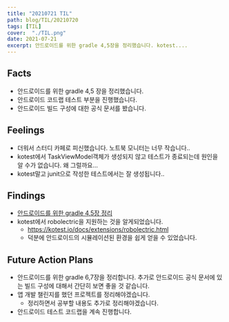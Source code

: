 ```yaml
---
title: "20210721 TIL"
path: blog/TIL/20210720
tags: [TIL]
cover:  "./TIL.png"
date: 2021-07-21
excerpt: 안드로이드를 위한 gradle 4,5장을 정리했습니다. kotest....
---
```


## Facts
* 안드로이드를 위한 gradle 4,5 장을 정리했습니다. 
* 안드로이드 코드랩 테스트 부분을 진행했습니다.
* 안드로이드 빌드 구성에 대한 공식 문서를 봤습니다.

## Feelings

* 더워서 스터디 카페로 피신했습니다. 노트북 모니터는 너무 작습니다..
* kotest에서 TaskViewModel객체가 생성되지 않고 테스트가 종료되는데 원인을 알 수가 없습니다. 왜 그럴까요...
* kotest말고 junit으로 작성한 테스트에서는 잘 생성됩니다..

## Findings

* [안드로이드를 위한 gradle 4,5장 정리](https://hyejineee.github.io/blog/Reading/gradle-for-android3)
* kotest에서 robolectric을 지원하는 것을 알게되었습니다. 
    * https://kotest.io/docs/extensions/robolectric.html
    * 덕분에 안드로이드의 시뮬레이션된 환경을 쉽게 얻을 수 있었습니다. 


## Future Action Plans

* 안드로이드를 위한 gradle 6,7장을 정리합니다. 추가로 안드로이드 공식 문서에 있는 빌드 구성에 대해서 간단히 보면 좋을 것 같습니다.
* 앱 개발 챌린지를 했던 프로젝트를 정리해야겠습니다.
    * 정리하면서 공부할 내용도 추가로 정리해야겠습니다.
* 안드로이드 테스트 코드랩을 계속 진행합니다. 



